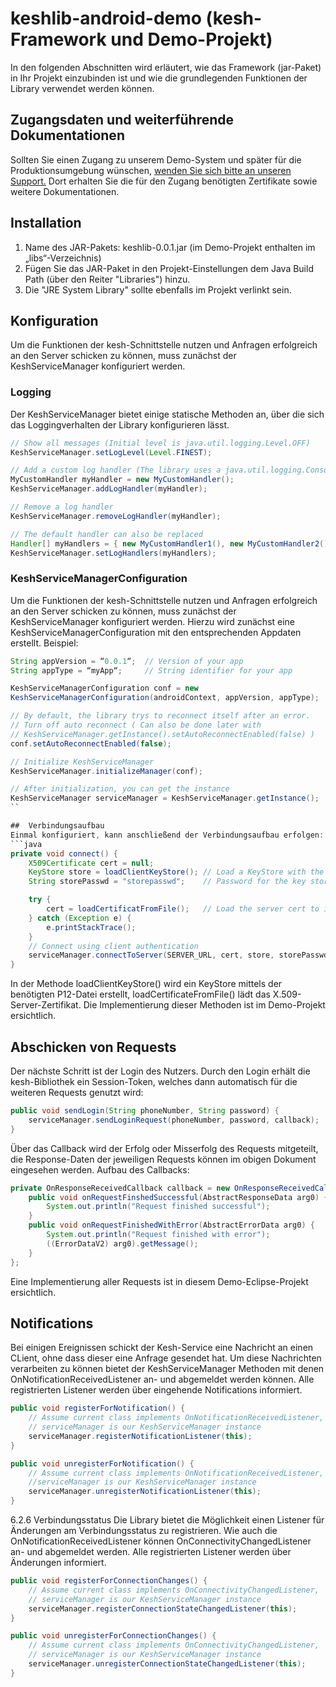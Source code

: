 # keshlib-android-demo (kesh-Framework und Demo-Projekt)
In den folgenden Abschnitten wird erläutert, wie das Framework (jar-Paket) in Ihr Projekt einzubinden ist und wie die grundlegenden Funktionen der Library verwendet werden können.

## Zugangsdaten und weiterführende Dokumentationen
Sollten Sie einen Zugang zu unserem Demo-System und später für die Produktionsumgebung wünschen, [wenden Sie sich bitte an unseren Support.](http://kesh.de/details-partnerintegration)
Dort erhalten Sie die für den Zugang benötigten Zertifikate sowie weitere Dokumentationen.

## Installation
1. Name des JAR-Pakets: keshlib-0.0.1.jar (im Demo-Projekt enthalten im „libs“-Verzeichnis)
2. Fügen Sie das JAR-Paket in den Projekt-Einstellungen dem Java Build Path (über den Reiter "Libraries") hinzu.
3. Die "JRE System Library" sollte ebenfalls im Projekt verlinkt sein.

## Konfiguration
Um die Funktionen der kesh-Schnittstelle nutzen und Anfragen erfolgreich an den Server schicken zu können, muss zunächst der KeshServiceManager konfiguriert werden.

### Logging
Der KeshServiceManager bietet einige statische Methoden an, über die sich das Loggingverhalten der Library konfigurieren lässt.
```java
// Show all messages (Initial level is java.util.logging.Level.OFF)
KeshServiceManager.setLogLevel(Level.FINEST);

// Add a custom log handler (The library uses a java.util.logging.ConsoleHandler initial)
MyCustomHandler myHandler = new MyCustomHandler();
KeshServiceManager.addLogHandler(myHandler);

// Remove a log handler
KeshServiceManager.removeLogHandler(myHandler);

// The default handler can also be replaced
Handler[] myHandlers = { new MyCustomHandler1(), new MyCustomHandler2() };
KeshServiceManager.setLogHandlers(myHandlers);
```

### KeshServiceManagerConfiguration
Um die Funktionen der kesh-Schnittstelle nutzen und Anfragen erfolgreich an den Server schicken zu können, muss zunächst der KeshServiceManager konfiguriert werden.
Hierzu wird zunächst eine KeshServiceManagerConfiguration mit den entsprechenden Appdaten erstellt. Beispiel:
```java
String appVersion = “0.0.1“;  // Version of your app
String appType = “myApp“;     // String identifier for your app

KeshServiceManagerConfiguration conf = new 
KeshServiceManagerConfiguration(androidContext, appVersion, appType);

// By default, the library trys to reconnect itself after an error.
// Turn off auto reconnect ( Can also be done later with 
// KeshServiceManager.getInstance().setAutoReconnectEnabled(false) )
conf.setAutoReconnectEnabled(false);

// Initialize KeshServiceManager
KeshServiceManager.initializeManager(conf);

// After initialization, you can get the instance
KeshServiceManager serviceManager = KeshServiceManager.getInstance();
``

##  Verbindungsaufbau
Einmal konfiguriert, kann anschließend der Verbindungsaufbau erfolgen:
```java
private void connect() {
    X509Certificate cert = null;
    KeyStore store = loadClientKeyStore(); // Load a KeyStore with the client cert
    String storePasswd = "storepasswd";    // Password for the key store

    try {
        cert = loadCertificatFromFile();   // Load the server cert to identify the server
    } catch (Exception e) {
        e.printStackTrace();
    }
    // Connect using client authentication
    serviceManager.connectToServer(SERVER_URL, cert, store, storePasswd);
}
```
In der Methode loadClientKeyStore() wird ein KeyStore mittels der benötigten P12-Datei erstellt, loadCertificateFromFile() lädt das X.509-Server-Zertifikat. Die Implementierung dieser Methoden ist im Demo-Projekt ersichtlich.

## Abschicken von Requests
Der nächste Schritt ist  der Login des Nutzers. Durch den Login erhält die kesh-Bibliothek ein Session-Token, welches dann automatisch für die weiteren Requests genutzt wird:
```java
public void sendLogin(String phoneNumber, String password) {
    serviceManager.sendLoginRequest(phoneNumber, password, callback);
}
```
Über das Callback wird der Erfolg oder Misserfolg des Requests mitgeteilt, die Response-Daten der jeweiligen Requests können im obigen Dokument eingesehen werden. Aufbau des Callbacks:
```java
private OnResponseReceivedCallback callback = new OnResponseReceivedCallback() {
    public void onRequestFinshedSuccessful(AbstractResponseData arg0) {
        System.out.println("Request finished successful");
    }
    public void onRequestFinishedWithError(AbstractErrorData arg0) {
        System.out.println("Request finished with error");
        ((ErrorDataV2) arg0).getMessage();
    }
};
```
Eine Implementierung aller Requests ist in diesem Demo-Eclipse-Projekt ersichtlich.

## Notifications
Bei einigen Ereignissen schickt der Kesh-Service eine Nachricht an einen CLient, ohne dass dieser eine Anfrage gesendet hat. Um diese Nachrichten verarbeiten zu können bietet der KeshServiceManager Methoden mit denen OnNotificationReceivedListener an- und abgemeldet werden können. Alle registrierten Listener werden über eingehende Notifications informiert.
```java
public void registerForNotification() {
    // Assume current class implements OnNotificationReceivedListener, 
    // serviceManager is our KeshServiceManager instance
    serviceManager.registerNotificationListener(this);
}

public void unregisterForNotification() {
    // Assume current class implements OnNotificationReceivedListener, 
    //serviceManager is our KeshServiceManager instance
    serviceManager.unregisterNotificationListener(this);
}
```

6.2.6  Verbindungsstatus
Die Library bietet die Möglichkeit einen Listener für Änderungen am Verbindungsstatus zu registrieren. Wie auch die OnNotificationReceivedListener können OnConnectivityChangedListener an- und abgemeldet werden. Alle registrierten Listener werden über Änderungen informiert.
```java
public void registerForConnectionChanges() {
    // Assume current class implements OnConnectivityChangedListener, 
    // serviceManager is our KeshServiceManager instance
    serviceManager.registerConnectionStateChangedListener(this);
}

public void unregisterForConnectionChanges() {
    // Assume current class implements OnConnectivityChangedListener, 
    // serviceManager is our KeshServiceManager instance
    serviceManager.unregisterConnectionStateChangedListener(this);
}
```

